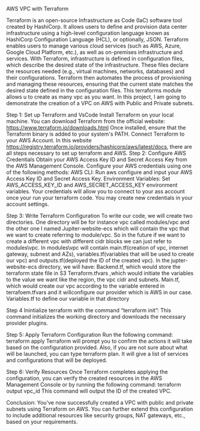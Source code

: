 AWS VPC with Terraform

Terraform is an open-source Infrastructure as Code (IaC) software tool created by HashiCorp. It allows users to define and provision data center infrastructure using a high-level configuration language known as HashiCorp Configuration Language (HCL), or optionally, JSON. Terraform enables users to manage various cloud services (such as AWS, Azure, Google Cloud Platform, etc.), as well as on-premises infrastructure and services.
With Terraform, infrastructure is defined in configuration files, which describe the desired state of the infrastructure. These files declare the resources needed (e.g., virtual machines, networks, databases) and their configurations. Terraform then automates the process of provisioning and managing these resources, ensuring that the current state matches the desired state defined in the configuration files. This terraforms module allows u to create as many vpc as you want. In this project, I am going to demonstrate the creation of a VPC on AWS with Public and Private subnets.








Step 1: Set up Terraform and VsCode
Install Terraform on your local machine. You can download Terraform from the official website: https://www.terraform.io/downloads.html
Once installed, ensure that the Terraform binary is added to your system's PATH.
Connect Terraform to your AWS Account. In this website https://registry.terraform.io/providers/hashicorp/aws/latest/docs, there are all steps necessary to set up terraform and AWS.
Step 2: Configure AWS Credentials
Obtain your AWS Access Key ID and Secret Access Key from the AWS Management Console.
Configure your AWS credentials using one of the following methods:
AWS CLI: Run aws configure and input your AWS Access Key ID and Secret Access Key.
Environment Variables: Set AWS_ACCESS_KEY_ID and AWS_SECRET_ACCESS_KEY environment variables.
Your credentials will allow you to connect to your ass account once your run your terraform code.
You may create new credentials in your account settings.
 
Step 3: Write Terraform Configuration
To write our code, we will create two directories. One directory will be for instance vpc called modules/vpc and the other one I named Jupiter-website-ecs which will contain the vpc that we want to create referring to module/vpc. So in the future if we want to create a different vpc with different cidr blocks we can just refer to modules\vpc.
In modules\vpc will contain main.tf(creation of vpc, internet gateway, subnest and AZs), variables.tf(variables that will be used to create our vpc) and outputs.tf(deployed the ID of the created vpc).
In the jupter-website-ecs directory, we will have:
Backend.tf, which would store the terraform state file in S3
Terraform.tfvars ,which would initiate the variables to the value we want like the region, the vpc cidr and subnets.
Main.tf, which would create our vpc according to the variable entered in terrafoem.tfvars and it willconfigure our provider which is AWS in our case.
Variables.tf to define our variable in that directory 


Step 4 Inintialize terraform with the command “terraform init”:
This command initializes the working directory and downloads the necessary provider plugins.


Step 5: Apply Terraform Configuration
Run the following command:
terraform apply 
Terraform will prompt you to confirm the actions it will take based on the configuration provided. 
Also, if you are not sure about what will be launched, you can type terraform plan. It will give a list of services and configurations that will be deployed.



Step 6: Verify Resources
Once Terraform completes applying the configuration, you can verify the created resources in the AWS Management Console or by running the following command:
terraform output vpc_id 
This command will output the ID of the created VPC.

Conclusion:
You've now successfully created a VPC with public and private subnets using Terraform on AWS. You can further extend this configuration to include additional resources like security groups, NAT gateways, etc., based on your requirements.






